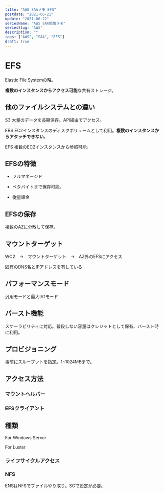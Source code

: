```yaml
---
title: "AWS SAAメモ EFS"
postdate: "2021-06-21"
update: "2021-06-22"
seriesName: "AWS SAA勉強メモ"
seriesSlug: "AWS"
description: ""
tags: ["AWS", "SAA", "EFS"]
draft: true
---
```


# EFS

Elastic File Systemの略。

**複数のインスタンスからアクセス可能**な共有ストレージ。

## 他のファイルシステムとの違い

S3 大量のデータを長期保存。API経由でアクセス。

EBS EC2インスタンスのディスクボリュームとして利用。**複数のインスタンスからアタッチできない**。

EFS 複数のEC2インスタンスから参照可能。

## EFSの特徴

- フルマネージド

- ペタバイトまで保存可能。

- 従量課金

## EFSの保存

複数のAZに分散して保存。

## マウントターゲット

WC2　→　マウントターゲット　→　AZ外のEFSにアクセス

固有のDNS名とIPアドレスを有している

## パフォーマンスモード

汎用モードと最大I/Oモード

## バースト機能

スケーラビリティに対応。普段しない容量はクレジットとして保有、バースト時に利用。

## プロビジョニング

事前にスループットを指定。1~1024MBまで。

## アクセス方法

### マウントヘルパー

### EFSクライアント


## 種類

For Windows Server

For Luster

### ライフサイクルアクセス

### NFS

ENSはNFSでファイルやり取り。SGで設定が必要。